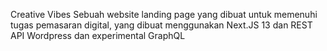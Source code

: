 Creative Vibes
Sebuah website landing page yang dibuat untuk memenuhi tugas pemasaran digital, yang dibuat menggunakan Next.JS 13 dan REST API Wordpress dan experimental GraphQL
